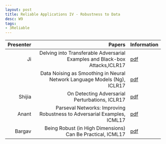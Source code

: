 ```yaml
---
layout: post
title: Reliable Applications IV - Robustness to Data
desc: W9
tags:
- 3Reliable
---
```




| Presenter | Papers | Information|
| -----: | ----------: | :----- |
| Ji | Delving into Transferable Adversarial Examples and Black-box Attacks,ICLR17 | [pdf](https://arxiv.org/abs/1611.02770) |
|  | Data Noising as Smoothing in Neural Network Language Models (Ng), ICLR17 | [pdf](https://arxiv.org/abs/1703.02573) |
| Shijia | On Detecting Adversarial Perturbations, ICLR17 | [pdf](https://arxiv.org/abs/1702.04267) |
| Anant | Parseval Networks: Improving Robustness to Adversarial Examples, ICML17 | [pdf](https://arxiv.org/abs/1704.08847) |
| Bargav | Being Robust (in High Dimensions) Can Be Practical, ICML17 | [pdf](https://arxiv.org/abs/1703.00893) | 
